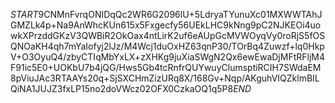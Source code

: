 $START$9CNMnFvrqONIDqQc2WR6G2096lU+5LdryaTYunuXc01MXWWTAhJGMZLk4p+Na9AnWhcKUn615x5Fxgecfy56UEkLHC9kNng9pC2NJKEOi4uowkXPrzddGKzV3QWBiR2OkOax4ntLirK2uf6eAUpGcMVWOyqVy0roRjS5fOSQNOaKH4qh7mYaIofyj2lJz/M4Wcj1duOxHZ63qnP30/TOrBq4Zuwzf+lq0HkpV+O3OyuQ4/zbyCTIqMbYxLX+zXHKg9juXiaSWgN2Qx6ewEwaDjMFtRFljM4F91ic5E0+UOKbU7b4jQG/Hws5Gb4tcRnfrQUYwuyClumsptiRCIH7SWdaEM8pViuJAc3RTAAYs20q+SjSXCHmZizURq8X/168Gv+Nqp/AKguhVIQZklmBILQiNA1JUJZ3fxLP15no2doVWcz02OFX0CzkaOQ1q5P8$END$